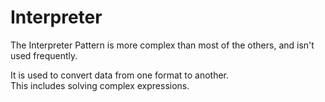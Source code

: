 # Interpreter

The Interpreter Pattern is more
complex than most of the others,
and isn't used frequently.

It is used to convert data from
one format to another.  
This includes solving complex
expressions.
